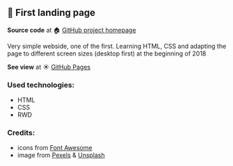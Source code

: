 ## :book: First landing page

**Source code** at :house: [GitHub project homepage]( https://github.com/freefrogs/Landing_page_0)

Very simple  webside, one of the first. Learning HTML, CSS and adapting the page to different screen sizes (desktop first) at the beginning of 2018

**See view** at :sunny: [GitHub Pages](https://freefrogs.github.io/Landing_page_0/)

### Used technologies:
* HTML
* CSS
* RWD

### Credits:
* icons from [Font Awesome](https://fontawesome.com/)
* image from [Pexels](https://www.pexels.com/) & [Unsplash](https://unsplash.com/)

